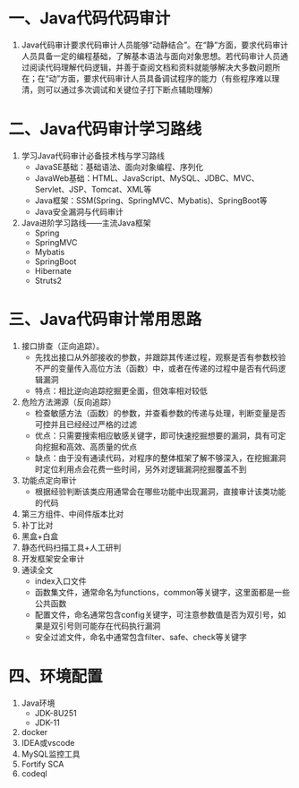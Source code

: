 # 一、Java代码代码审计
1. Java代码审计要求代码审计人员能够“动静结合”。在“静”方面，要求代码审计人员具备一定的编程基础，了解基本语法与面向对象思想。若代码审计人员通过阅读代码理解代码逻辑，并善于查阅文档和资料就能够解决大多数问题所在；在“动”方面，要求代码审计人员具备调试程序的能力（有些程序难以理清，则可以通过多次调试和关键位子打下断点辅助理解）
# 二、Java代码审计学习路线
1. 学习Java代码审计必备技术栈与学习路线
	- JavaSE基础：基础语法、面向对象编程、序列化
	- JavaWeb基础：HTML、JavaScript、MySQL、JDBC、MVC、Servlet、JSP、Tomcat、XML等
	- Java框架：SSM(Spring、SpringMVC、Mybatis)、SpringBoot等
	- Java安全漏洞与代码审计
2. Java进阶学习路线——主流Java框架
	- Spring
	- SpringMVC
	- Mybatis
	- SpringBoot
	- Hibernate
	- Struts2
# 三、Java代码审计常用思路
1. 接口排查（正向追踪）。
	- 先找出接口从外部接收的参数，并跟踪其传递过程，观察是否有参数校验不严的变量传入高位方法（函数）中，或者在传递的过程中是否有代码逻辑漏洞
	- 特点：相比逆向追踪挖掘更全面，但效率相对较低
2. 危险方法溯源（反向追踪）
	- 检查敏感方法（函数）的参数，并查看参数的传递与处理，判断变量是否可控并且已经经过严格的过滤
	- 优点：只需要搜索相应敏感关键字，即可快速挖掘想要的漏洞，具有可定向挖掘和高效、高质量的优点
	- 缺点：由于没有通读代码，对程序的整体框架了解不够深入，在挖掘漏洞时定位利用点会花费一些时间，另外对逻辑漏洞挖掘覆盖不到
3. 功能点定向审计
	- 根据经验判断该类应用通常会在哪些功能中出现漏洞，直接审计该类功能的代码
4. 第三方组件、中间件版本比对
5. 补丁比对
6. 黑盒+白盒
7. 静态代码扫描工具+人工研判
8. 开发框架安全审计
9. 通读全文
	- index入口文件
	- 函数集文件，通常命名为functions，common等关键字，这里面都是一些公共函数
	- 配置文件，命名通常包含config关键字，可注意参数值是否为双引号，如果是双引号则可能存在代码执行漏洞
	- 安全过滤文件，命名中通常包含filter、safe、check等关键字
# 四、环境配置
1. Java环境
	- JDK-8U251
	- JDK-11
2. docker
3. IDEA或vscode
4. MySQL监控工具
5. Fortify SCA
6. codeql
